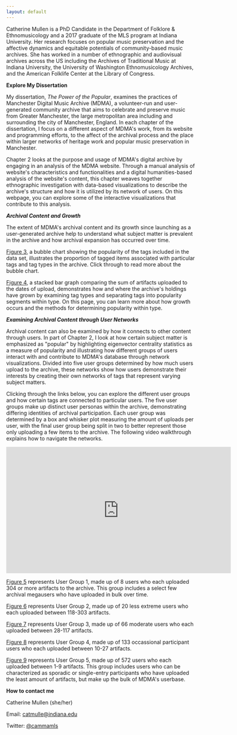 ```yaml
---
layout: default
---
```


Catherine Mullen is a PhD Candidate in the Department of Folklore & Ethnomusicology and a 2017 graduate of the MLS program at Indiana University. Her research focuses on popular music preservation and the affective dynamics and equitable potentials of community-based music archives. She has worked in a number of ethnographic and audiovisual archives across the US including the Archives of Traditional Music at Indiana University, the University of Washington Ethnomusicology Archives, and the American Folklife Center at the Library of Congress.

**Explore My Dissertation**

My dissertation, *The Power of the Popular*, examines the practices of Manchester Digital Music Archive (MDMA), a volunteer-run and user-generated community archive that aims to celebrate and preserve music from Greater Manchester, the large metropolitan area including and surrounding the city of Manchester, England. In each chapter of the dissertation, I focus on a different aspect of MDMA's work, from its website and programming efforts, to the affect of the archival process and the place within larger networks of heritage work and popular music preservation in Manchester.

Chapter 2 looks at the purpose and usage of MDMA's digital archive by engaging in an analysis of the MDMA website. Through a manual analysis of website's characteristics and functionalities and a digital humanities-based analysis of the website's content, this chapter weaves together ethnographic investigation with data-based visualizations to describe the archive's structure and how it is utilized by its network of users. On this webpage, you can explore some of the interactive visualizations that contribute to this analysis.

***Archival Content and Growth***

The extent of MDMA's archival content and its growth since launching as a user-generated archive help to understand what subject matter is prevalent in the archive and how archival expansion has occurred over time.

[Figure 3](https://camullenphd.github.io/figure3/), a bubble chart showing the popularity of the tags included in the data set, illustrates the proportion of tagged items associated with particular tags and tag types in the archive. Click through to read more about the bubble chart.

[Figure 4](https://camullenphd.github.io/figure4/), a stacked bar graph comparing the sum of artifacts uploaded to the dates of upload, demonstrates how and where the archive's holdings have grown by examining tag types and separating tags into popularity segments within type. On this page, you can learn more about how growth occurs and the methods for determining popularity within type.

***Examining Archival Content through User Networks***

Archival content can also be examined by how it connects to other content through users. In part of Chapter 2, I look at how certain subject matter is emphasized as "popular" by highlighting eigenvector centrality statistics as a measure of popularity and illustrating how different groups of users interact with and contribute to MDMA's database through network visualizations. Divided into five user groups determined by how much users upload to the archive, these networks show how users demonstrate their interests by creating their own networks of tags that represent varying subject matters.

Clicking through the links below, you can explore the different user groups and how certain tags are connected to particular users. The five user groups make up distinct user personas within the archive, demonstrating differing identities of archival participation. Each user group was determined by a box and whisker plot measuring the amount of uploads per user, with the final user group being split in two to better represent those only uploading a few items to the archive. The following video walkthrough explains how to navigate the networks.

<div class="responsive-embed">
<iframe title="Networks Walkthrough" src="https://purl.dlib.indiana.edu/iudl/media/484z50pp8n?urlappend=%2Fembed" width="600" height="337" frameborder="0" webkitallowfullscreen mozallowfullscreen allowfullscreen></iframe>
</div>
  
  
[Figure 5](https://camullenphd.github.io/network/?dataset=UserOne#/) represents User Group 1, made up of 8 users who each uploaded 304 or more artifacts to the archive. This group includes a select few archival megausers who have uploaded in bulk over time.

[Figure 6](https://camullenphd.github.io/network/?dataset=UserTwo#/) represents User Group 2, made up of 20 less extreme users who each uploaded between 118-303 artifacts.

[Figure 7](https://camullenphd.github.io/network/?dataset=UserThree#/) represents User Group 3, made up of 66 moderate users who each uploaded between 28-117 artifacts.

[Figure 8](https://camullenphd.github.io/network/?dataset=UserFour#/) represents User Group 4, made up of 133 occassional participant users who each uploaded between 10-27 artifacts.

[Figure 9](https://camullenphd.github.io/network/?dataset=UserFive#/) represents User Group 5, made up of 572 users who each uploaded between 1-9 artifacts. This group includes users who can be characterized as sporadic or single-entry participants who have uploaded the least amount of artifacts, but make up the bulk of MDMA's userbase.


**How to contact me**

Catherine Mullen (she/her)

Email: <catmulle@indiana.edu>

Twitter: [@cammamls](https://twitter.com/cammamls)
